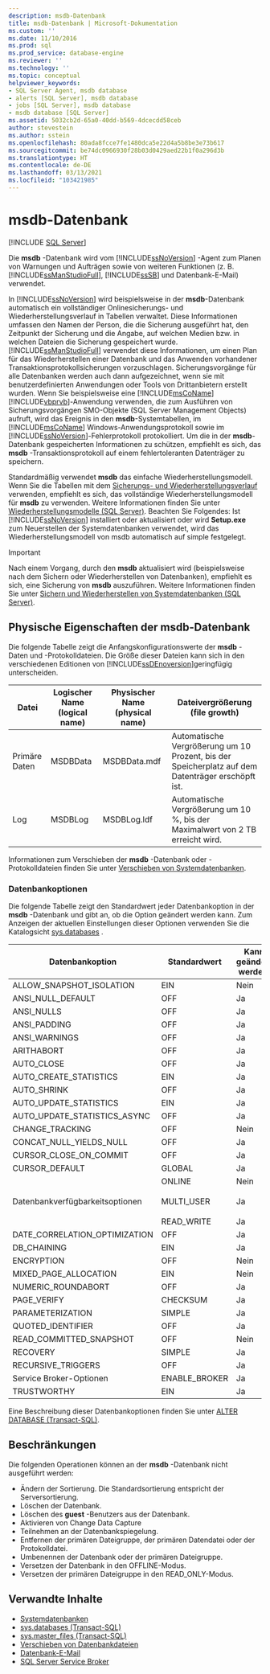 ```yaml
---
description: msdb-Datenbank
title: msdb-Datenbank | Microsoft-Dokumentation
ms.custom: ''
ms.date: 11/10/2016
ms.prod: sql
ms.prod_service: database-engine
ms.reviewer: ''
ms.technology: ''
ms.topic: conceptual
helpviewer_keywords:
- SQL Server Agent, msdb database
- alerts [SQL Server], msdb database
- jobs [SQL Server], msdb database
- msdb database [SQL Server]
ms.assetid: 5032cb2d-65a0-40dd-b569-4dcecdd58ceb
author: stevestein
ms.author: sstein
ms.openlocfilehash: 80ada8fcce7fe1480dca5e22d4a5b8be3e73b617
ms.sourcegitcommit: be74dc0966930f28b03d0429aed22b1f0a296d3b
ms.translationtype: HT
ms.contentlocale: de-DE
ms.lasthandoff: 03/13/2021
ms.locfileid: "103421985"
---
```

# <a name="msdb-database"></a>msdb-Datenbank
 [!INCLUDE [SQL Server](../../includes/applies-to-version/sqlserver.md)]

  Die **msdb** -Datenbank wird vom [!INCLUDE[ssNoVersion](../../includes/ssnoversion-md.md)] -Agent zum Planen von Warnungen und Aufträgen sowie von weiteren Funktionen (z. B. [!INCLUDE[ssManStudioFull](../../includes/ssmanstudiofull-md.md)], [!INCLUDE[ssSB](../../includes/sssb-md.md)] und Datenbank-E-Mail) verwendet.  
  
 In [!INCLUDE[ssNoVersion](../../includes/ssnoversion-md.md)] wird beispielsweise in der **msdb**-Datenbank automatisch ein vollständiger Onlinesicherungs- und Wiederherstellungsverlauf in Tabellen verwaltet. Diese Informationen umfassen den Namen der Person, die die Sicherung ausgeführt hat, den Zeitpunkt der Sicherung und die Angabe, auf welchen Medien bzw. in welchen Dateien die Sicherung gespeichert wurde. [!INCLUDE[ssManStudioFull](../../includes/ssmanstudiofull-md.md)] verwendet diese Informationen, um einen Plan für das Wiederherstellen einer Datenbank und das Anwenden vorhandener Transaktionsprotokollsicherungen vorzuschlagen. Sicherungsvorgänge für alle Datenbanken werden auch dann aufgezeichnet, wenn sie mit benutzerdefinierten Anwendungen oder Tools von Drittanbietern erstellt wurden. Wenn Sie beispielsweise eine [!INCLUDE[msCoName](../../includes/msconame-md.md)] [!INCLUDE[vbprvb](../../includes/vbprvb-md.md)]-Anwendung verwenden, die zum Ausführen von Sicherungsvorgängen SMO-Objekte (SQL Server Management Objects) aufruft, wird das Ereignis in den **msdb**-Systemtabellen, im [!INCLUDE[msCoName](../../includes/msconame-md.md)] Windows-Anwendungsprotokoll sowie im [!INCLUDE[ssNoVersion](../../includes/ssnoversion-md.md)]-Fehlerprotokoll protokolliert. Um die in der **msdb**-Datenbank gespeicherten Informationen zu schützen, empfiehlt es sich, das **msdb** -Transaktionsprotokoll auf einem fehlertoleranten Datenträger zu speichern.  
  
 Standardmäßig verwendet **msdb** das einfache Wiederherstellungsmodell. Wenn Sie die Tabellen mit dem [Sicherungs- und Wiederherstellungsverlauf](../../relational-databases/backup-restore/backup-history-and-header-information-sql-server.md) verwenden, empfiehlt es sich, das vollständige Wiederherstellungsmodell für **msdb** zu verwenden. Weitere Informationen finden Sie unter [Wiederherstellungsmodelle &#40;SQL Server&#41;](../../relational-databases/backup-restore/recovery-models-sql-server.md). Beachten Sie Folgendes: Ist [!INCLUDE[ssNoVersion](../../includes/ssnoversion-md.md)] installiert oder aktualisiert oder wird **Setup.exe** zum Neuerstellen der Systemdatenbanken verwendet, wird das Wiederherstellungsmodell von msdb automatisch auf simple festgelegt.  
  
> [!IMPORTANT]  
>  Nach einem Vorgang, durch den **msdb** aktualisiert wird (beispielsweise nach dem Sichern oder Wiederherstellen von Datenbanken), empfiehlt es sich, eine Sicherung von **msdb** auszuführen. Weitere Informationen finden Sie unter [Sichern und Wiederherstellen von Systemdatenbanken &#40;SQL Server&#41;](../../relational-databases/backup-restore/back-up-and-restore-of-system-databases-sql-server.md).  
  
## <a name="physical-properties-of-msdb"></a>Physische Eigenschaften der msdb-Datenbank  
 Die folgende Tabelle zeigt die Anfangskonfigurationswerte der **msdb** -Daten und -Protokolldateien. Die Größe dieser Dateien kann sich in den verschiedenen Editionen von [!INCLUDE[ssDEnoversion](../../includes/ssdenoversion-md.md)]geringfügig unterscheiden.  
  
|Datei|Logischer Name (logical name)|Physischer Name (physical name)|Dateivergrößerung (file growth)|  
|----------|------------------|-------------------|-----------------|  
|Primäre Daten|MSDBData|MSDBData.mdf|Automatische Vergrößerung um 10 Prozent, bis der Speicherplatz auf dem Datenträger erschöpft ist.|  
|Log|MSDBLog|MSDBLog.ldf|Automatische Vergrößerung um 10 %, bis der Maximalwert von 2 TB erreicht wird.|  
  
 Informationen zum Verschieben der **msdb** -Datenbank oder -Protokolldateien finden Sie unter [Verschieben von Systemdatenbanken](../../relational-databases/databases/move-system-databases.md).  
  
### <a name="database-options"></a>Datenbankoptionen  
 Die folgende Tabelle zeigt den Standardwert jeder Datenbankoption in der **msdb** -Datenbank und gibt an, ob die Option geändert werden kann. Zum Anzeigen der aktuellen Einstellungen dieser Optionen verwenden Sie die Katalogsicht [sys.databases](../../relational-databases/system-catalog-views/sys-databases-transact-sql.md) .  
  
|Datenbankoption|Standardwert|Kann geändert werden.|  
|---------------------|-------------------|---------------------|  
|ALLOW_SNAPSHOT_ISOLATION|EIN|Nein|  
|ANSI_NULL_DEFAULT|OFF|Ja|  
|ANSI_NULLS|OFF|Ja|  
|ANSI_PADDING|OFF|Ja|  
|ANSI_WARNINGS|OFF|Ja|  
|ARITHABORT|OFF|Ja|  
|AUTO_CLOSE|OFF|Ja|  
|AUTO_CREATE_STATISTICS|EIN|Ja|  
|AUTO_SHRINK|OFF|Ja|  
|AUTO_UPDATE_STATISTICS|EIN|Ja|  
|AUTO_UPDATE_STATISTICS_ASYNC|OFF|Ja|  
|CHANGE_TRACKING|OFF|Nein|  
|CONCAT_NULL_YIELDS_NULL|OFF|Ja|  
|CURSOR_CLOSE_ON_COMMIT|OFF|Ja|  
|CURSOR_DEFAULT|GLOBAL|Ja|  
|Datenbankverfügbarkeitsoptionen|ONLINE<br /><br /> MULTI_USER<br /><br /> READ_WRITE|Nein<br /><br /> Ja<br /><br /> Ja|  
|DATE_CORRELATION_OPTIMIZATION|OFF|Ja|  
|DB_CHAINING|EIN|Ja|  
|ENCRYPTION|OFF|Nein|  
|MIXED_PAGE_ALLOCATION|EIN|Nein|  
|NUMERIC_ROUNDABORT|OFF|Ja|  
|PAGE_VERIFY|CHECKSUM|Ja|  
|PARAMETERIZATION|SIMPLE|Ja|  
|QUOTED_IDENTIFIER|OFF|Ja|  
|READ_COMMITTED_SNAPSHOT|OFF|Nein|  
|RECOVERY|SIMPLE|Ja|  
|RECURSIVE_TRIGGERS|OFF|Ja|  
|Service Broker-Optionen|ENABLE_BROKER|Ja|  
|TRUSTWORTHY|EIN|Ja|  
  
 Eine Beschreibung dieser Datenbankoptionen finden Sie unter [ALTER DATABASE &#40;Transact-SQL&#41;](../../t-sql/statements/alter-database-transact-sql.md).  
  
## <a name="restrictions"></a>Beschränkungen  
 Die folgenden Operationen können an der **msdb** -Datenbank nicht ausgeführt werden:  
  
-   Ändern der Sortierung. Die Standardsortierung entspricht der Serversortierung.  
-   Löschen der Datenbank.  
-   Löschen des **guest** -Benutzers aus der Datenbank.  
-   Aktivieren von Change Data Capture  
-   Teilnehmen an der Datenbankspiegelung.  
-   Entfernen der primären Dateigruppe, der primären Datendatei oder der Protokolldatei.  
-   Umbenennen der Datenbank oder der primären Dateigruppe.  
-   Versetzen der Datenbank in den OFFLINE-Modus.  
-   Versetzen der primären Dateigruppe in den READ_ONLY-Modus.  
  
## <a name="related-content"></a>Verwandte Inhalte  
- [Systemdatenbanken](../../relational-databases/databases/system-databases.md)  
- [sys.databases &#40;Transact-SQL&#41;](../../relational-databases/system-catalog-views/sys-databases-transact-sql.md)  
- [sys.master_files &#40;Transact-SQL&#41;](../../relational-databases/system-catalog-views/sys-master-files-transact-sql.md)  
- [Verschieben von Datenbankdateien](../../relational-databases/databases/move-database-files.md)  
- [Datenbank-E-Mail](../../relational-databases/database-mail/database-mail.md)  
- [SQL Server Service Broker](../../database-engine/configure-windows/sql-server-service-broker.md)  
  
  
